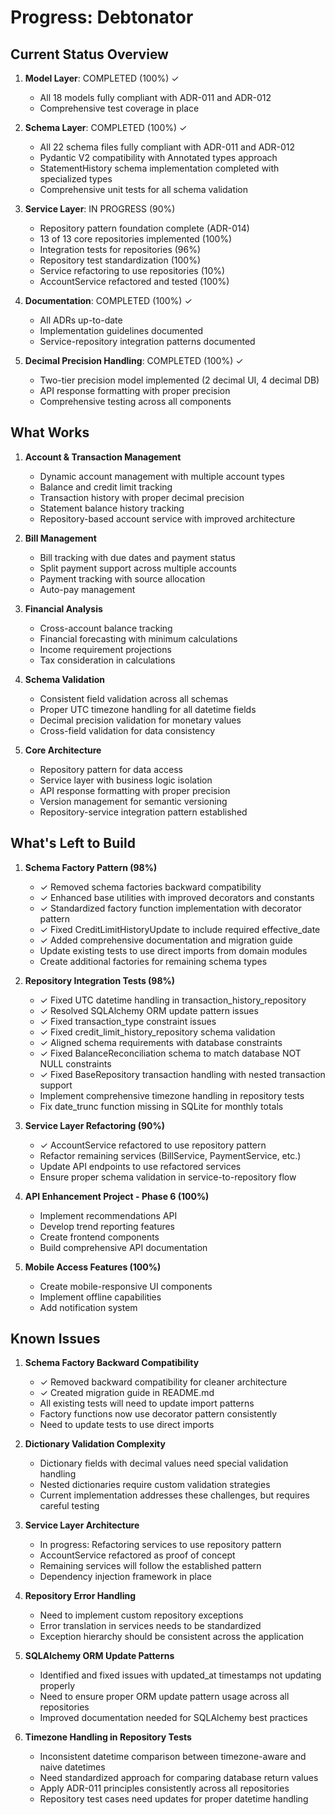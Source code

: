 # Progress: Debtonator

## Current Status Overview

1. **Model Layer**: COMPLETED (100%) ✓
   - All 18 models fully compliant with ADR-011 and ADR-012
   - Comprehensive test coverage in place

2. **Schema Layer**: COMPLETED (100%) ✓
   - All 22 schema files fully compliant with ADR-011 and ADR-012
   - Pydantic V2 compatibility with Annotated types approach
   - StatementHistory schema implementation completed with specialized types
   - Comprehensive unit tests for all schema validation

3. **Service Layer**: IN PROGRESS (90%)
   - Repository pattern foundation complete (ADR-014)
   - 13 of 13 core repositories implemented (100%)
   - Integration tests for repositories (96%)
   - Repository test standardization (100%)
   - Service refactoring to use repositories (10%)
   - AccountService refactored and tested (100%)

4. **Documentation**: COMPLETED (100%) ✓
   - All ADRs up-to-date
   - Implementation guidelines documented
   - Service-repository integration patterns documented

5. **Decimal Precision Handling**: COMPLETED (100%) ✓
   - Two-tier precision model implemented (2 decimal UI, 4 decimal DB)
   - API response formatting with proper precision
   - Comprehensive testing across all components

## What Works

1. **Account & Transaction Management**
   - Dynamic account management with multiple account types
   - Balance and credit limit tracking
   - Transaction history with proper decimal precision
   - Statement balance history tracking
   - Repository-based account service with improved architecture

2. **Bill Management**
   - Bill tracking with due dates and payment status
   - Split payment support across multiple accounts
   - Payment tracking with source allocation
   - Auto-pay management

3. **Financial Analysis**
   - Cross-account balance tracking
   - Financial forecasting with minimum calculations
   - Income requirement projections
   - Tax consideration in calculations

4. **Schema Validation**
   - Consistent field validation across all schemas
   - Proper UTC timezone handling for all datetime fields
   - Decimal precision validation for monetary values
   - Cross-field validation for data consistency

5. **Core Architecture**
   - Repository pattern for data access
   - Service layer with business logic isolation
   - API response formatting with proper precision
   - Version management for semantic versioning
   - Repository-service integration pattern established

## What's Left to Build

1. **Schema Factory Pattern (98%)**
   - ✓ Removed schema factories backward compatibility
   - ✓ Enhanced base utilities with improved decorators and constants
   - ✓ Standardized factory function implementation with decorator pattern
   - ✓ Fixed CreditLimitHistoryUpdate to include required effective_date
   - ✓ Added comprehensive documentation and migration guide
   - Update existing tests to use direct imports from domain modules
   - Create additional factories for remaining schema types

2. **Repository Integration Tests (98%)**
   - ✓ Fixed UTC datetime handling in transaction_history_repository
   - ✓ Resolved SQLAlchemy ORM update pattern issues
   - ✓ Fixed transaction_type constraint issues
   - ✓ Fixed credit_limit_history_repository schema validation
   - ✓ Aligned schema requirements with database constraints
   - ✓ Fixed BalanceReconciliation schema to match database NOT NULL constraints
   - ✓ Fixed BaseRepository transaction handling with nested transaction support
   - Implement comprehensive timezone handling in repository tests
   - Fix date_trunc function missing in SQLite for monthly totals

3. **Service Layer Refactoring (90%)**
   - ✓ AccountService refactored to use repository pattern
   - Refactor remaining services (BillService, PaymentService, etc.)
   - Update API endpoints to use refactored services
   - Ensure proper schema validation in service-to-repository flow

4. **API Enhancement Project - Phase 6 (100%)**
   - Implement recommendations API
   - Develop trend reporting features
   - Create frontend components
   - Build comprehensive API documentation

5. **Mobile Access Features (100%)**
   - Create mobile-responsive UI components
   - Implement offline capabilities
   - Add notification system

## Known Issues

1. **Schema Factory Backward Compatibility**
   - ✓ Removed backward compatibility for cleaner architecture
   - ✓ Created migration guide in README.md
   - All existing tests will need to update import patterns
   - Factory functions now use decorator pattern consistently
   - Need to update tests to use direct imports

2. **Dictionary Validation Complexity**
   - Dictionary fields with decimal values need special validation handling
   - Nested dictionaries require custom validation strategies
   - Current implementation addresses these challenges, but requires careful testing

3. **Service Layer Architecture**
   - In progress: Refactoring services to use repository pattern
   - AccountService refactored as proof of concept
   - Remaining services will follow the established pattern
   - Dependency injection framework in place

4. **Repository Error Handling**
   - Need to implement custom repository exceptions
   - Error translation in services needs to be standardized
   - Exception hierarchy should be consistent across the application

5. **SQLAlchemy ORM Update Patterns**
   - Identified and fixed issues with updated_at timestamps not updating properly
   - Need to ensure proper ORM update pattern usage across all repositories
   - Improved documentation needed for SQLAlchemy best practices

6. **Timezone Handling in Repository Tests**
   - Inconsistent datetime comparison between timezone-aware and naive datetimes
   - Need standardized approach for comparing database return values
   - Apply ADR-011 principles consistently across all repositories
   - Repository test cases need updates for proper datetime handling
